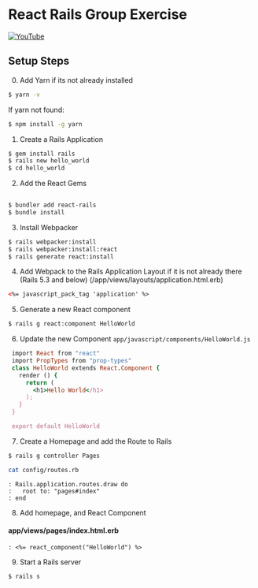 # React Rails Group Exercise

[![YouTube](http://img.youtube.com/vi/ZkYxPZcISGQ/0.jpg)](https://www.youtube.com/watch?v=ZkYxPZcISGQ)

## Setup Steps

0) Add Yarn if its not already installed
```bash
$ yarn -v 
```
If yarn not found:

```bash
$ npm install -g yarn
```

1) Create a Rails Application
```bash
$ gem install rails
$ rails new hello_world
$ cd hello_world
```

2) Add the React Gems

```bash
 
$ bundler add react-rails
$ bundle install
```

3) Install Webpacker
```bash
$ rails webpacker:install
$ rails webpacker:install:react
$ rails generate react:install
```

4) Add Webpack to the Rails Application Layout if it is not already there (Rails 5.3 and below) (/app/views/layouts/application.html.erb)
```html
<%= javascript_pack_tag 'application' %>
```

5) Generate a new React component
```bash
$ rails g react:component HelloWorld
```

6) Update the new Component
```app/javascript/components/HelloWorld.js```
```ruby
 import React from "react"
 import PropTypes from "prop-types"
 class HelloWorld extends React.Component {
   render () {
     return (
       <h1>Hello World</h1>
     );
   }
 }

 export default HelloWorld
```

7) Create a Homepage and add the Route to Rails

```bash
$ rails g controller Pages
```
```bash
cat config/routes.rb
```
```result
: Rails.application.routes.draw do
:   root to: "pages#index"
: end
```

8) Add homepage, and React Component

#### app/views/pages/index.html.erb
```result
: <%= react_component("HelloWorld") %>
```

9) Start a Rails server

```bash
$ rails s
```

